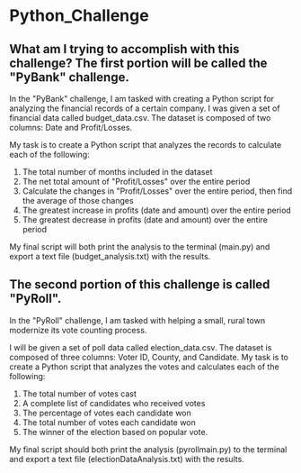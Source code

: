 # Python_Challenge

## What am I trying to accomplish with this challenge? The first portion will be called the "PyBank" challenge.
In the "PyBank" challenge, I am tasked with creating a Python script for analyzing the financial records of a certain company. I was given a set of financial data called budget_data.csv. The dataset is composed of two columns: Date and Profit/Losses. 

My task is to create a Python script that analyzes the records to calculate each of the following:

1. The total number of months included in the dataset
2. The net total amount of "Profit/Losses" over the entire period
3. Calculate the changes in "Profit/Losses" over the entire period, then find the average of those changes
4. The greatest increase in profits (date and amount) over the entire period
5. The greatest decrease in profits (date and amount) over the entire period

My final script will both print the analysis to the terminal (main.py) and export a text file (budget_analysis.txt) with the results.

## The second portion of this challenge is called "PyRoll".
In the "PyRoll" challenge, I am tasked with helping a small, rural town modernize its vote counting process.

I will be given a set of poll data called election_data.csv. The dataset is composed of three columns: Voter ID, County, and Candidate. My task is to create a Python script that analyzes the votes and calculates each of the following:

1. The total number of votes cast
2. A complete list of candidates who received votes
3. The percentage of votes each candidate won
4. The total number of votes each candidate won
5. The winner of the election based on popular vote.

My final script should both print the analysis (pyrollmain.py) to the terminal and export a text file (electionDataAnalysis.txt) with the results.
